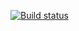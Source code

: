 [![Build status](https://ci.appveyor.com/api/projects/status/xtct0lm7ltl6uj7n?svg=true)](https://ci.appveyor.com/project/venom4ek/at-6-1-pageobject)
